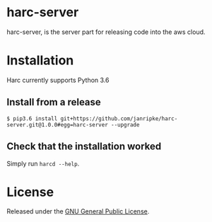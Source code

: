 harc-server
========

harc-server, is the server part for releasing code into the aws cloud.

# Installation
Harc currently supports Python 3.6


## Install from a release
```
$ pip3.6 install git+https://github.com/janripke/harc-server.git@1.0.0#egg=harc-server --upgrade
```

## Check that the installation worked

Simply run `harcd --help`.

# License
Released under the [GNU General Public License](LICENSE).
